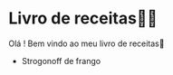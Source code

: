 # Livro de receitas:man_cook: #

Olá ! Bem vindo ao meu livro de receitas:wave:

* Strogonoff de frango 









